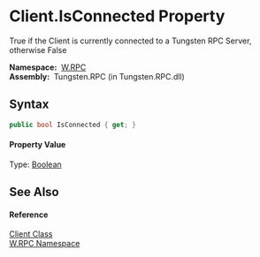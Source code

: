 Client.IsConnected Property
===========================
  True if the Client is currently connected to a Tungsten RPC Server, otherwise False

  **Namespace:**  [W.RPC][1]  
  **Assembly:**  Tungsten.RPC (in Tungsten.RPC.dll)

Syntax
------

```csharp
public bool IsConnected { get; }
```

#### Property Value
Type: [Boolean][2]

See Also
--------

#### Reference
[Client Class][3]  
[W.RPC Namespace][1]  

[1]: ../README.md
[2]: http://msdn.microsoft.com/en-us/library/a28wyd50
[3]: README.md
[4]: ../../_icons/Help.png